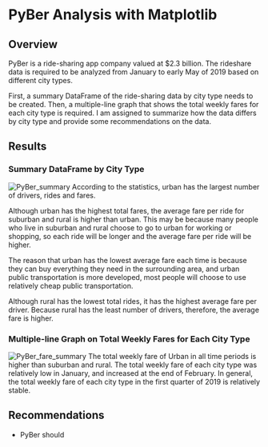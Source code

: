 # PyBer Analysis with Matplotlib

## Overview
PyBer is a ride-sharing app company valued at $2.3 billion. The rideshare data is required to be analyzed from January to early May of 2019 based on different city types.

First, a summary DataFrame of the ride-sharing data by city type needs to be created. Then, a multiple-line graph that shows the total weekly fares for each city type is required. I am assigned to summarize how the data differs by city type and provide some recommendations on the data.

## Results

### Summary DataFrame by City Type
![PyBer_summary](https://user-images.githubusercontent.com/82549782/120053739-fdc15580-bff9-11eb-9d14-9ebf47a0e89d.png)
According to the statistics, urban has the largest number of drivers, rides and fares. 

Although urban has the highest total fares, the average fare per ride for suburban and rural is higher than urban. This may be because many people who live in suburban and rural choose to go to urban for working or shopping, so each ride will be longer and the average fare per ride will be higher. 

The reason that urban has the lowest average fare each time is because they can buy everything they need  in the surrounding area, and urban public transportation is more developed, most people will choose to use relatively cheap public transportation. 

Although rural has the lowest total rides, it has the highest average fare per driver. Because rural has the least number of drivers, therefore, the average fare is higher.

### Multiple-line Graph on Total Weekly Fares for Each City Type
![PyBer_fare_summary](https://user-images.githubusercontent.com/82549782/120053355-a9b57180-bff7-11eb-8df6-671d17b1b984.png)
The total weekly fare of Urban in all time periods is higher than suburban and rural. The total weekly fare of each city type was relatively low in January, and increased at the end of February. In general, the total weekly fare of each city type in the first quarter of 2019 is relatively stable.

## Recommendations
- PyBer should
